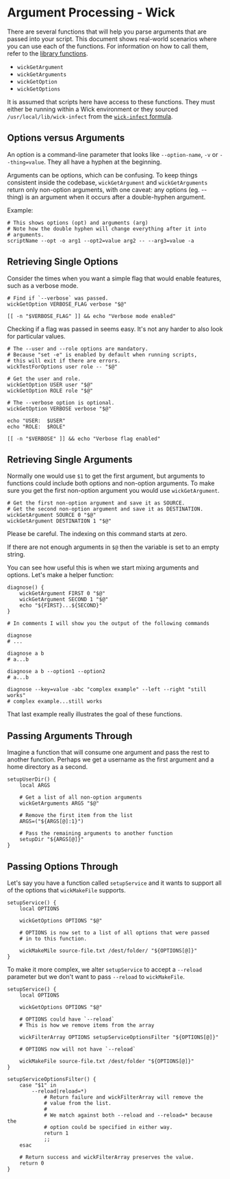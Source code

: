 Argument Processing - Wick
==========================

There are several functions that will help you parse arguments that are passed into your script.  This document shows real-world scenarios where you can use each of the functions.  For information on how to call them, refer to the [library functions](../lib/README.md).

* `wickGetArgument`
* `wickGetArguments`
* `wickGetOption`
* `wickGetOptions`

It is assumed that scripts here have access to these functions.  They must either be running within a Wick environment or they sourced `/usr/local/lib/wick-infect` from the [`wick-infect` formula](../formulas/wick-infect/README.md).


Options versus Arguments
------------------------

An option is a command-line parameter that looks like `--option-name`, `-v` or `--thing=value`.  They all have a hyphen at the beginning.

Arguments can be options, which can be confusing.  To keep things consistent inside the codebase, `wickGetArgument` and `wickGetArguments` return only non-option arguments, with one caveat:  any options (eg. --thing) is an argument when it occurs after a double-hyphen argument.

Example:

    # This shows options (opt) and arguments (arg)
    # Note how the double hyphen will change everything after it into
    # arguments.
    scriptName --opt -o arg1 --opt2=value arg2 -- --arg3=value -a


Retrieving Single Options
-------------------------

Consider the times when you want a simple flag that would enable features, such as a verbose mode.

    # Find if `--verbose` was passed.
    wickGetOption VERBOSE_FLAG verbose "$@"

    [[ -n "$VERBOSE_FLAG" ]] && echo "Verbose mode enabled"

Checking if a flag was passed in seems easy.  It's not any harder to also look for particular values.

    # The --user and --role options are mandatory.
    # Because "set -e" is enabled by default when running scripts,
    # this will exit if there are errors.
    wickTestForOptions user role -- "$@"

    # Get the user and role.
    wickGetOption USER user "$@"
    wickGetOption ROLE role "$@"

    # The --verbose option is optional.
    wickGetOption VERBOSE verbose "$@"

    echo "USER:  $USER"
    echo "ROLE:  $ROLE"

    [[ -n "$VERBOSE" ]] && echo "Verbose flag enabled"


Retrieving Single Arguments
---------------------------

Normally one would use `$1` to get the first argument, but arguments to functions could include both options and non-option arguments.  To make sure you get the first non-option argument you would use `wickGetArgument`.

    # Get the first non-option argument and save it as SOURCE.
    # Get the second non-option argument and save it as DESTINATION.
    wickGetArgument SOURCE 0 "$@"
    wickGetArgument DESTINATION 1 "$@"

Please be careful.  The indexing on this command starts at zero.

If there are not enough arguments in `$@` then the variable is set to an empty string.

You can see how useful this is when we start mixing arguments and options.  Let's make a helper function:

    diagnose() {
        wickGetArgument FIRST 0 "$@"
        wickGetArgument SECOND 1 "$@"
        echo "${FIRST}...${SECOND}"
    }

    # In comments I will show you the output of the following commands

    diagnose
    # ...

    diagnose a b
    # a...b

    diagnose a b --option1 --option2
    # a...b

    diagnose --key=value -abc "complex example" --left --right "still works"
    # complex example...still works

That last example really illustrates the goal of these functions.


Passing Arguments Through
-------------------------

Imagine a function that will consume one argument and pass the rest to another function.  Perhaps we get a username as the first argument and a home directory as a second.

    setupUserDir() {
        local ARGS

        # Get a list of all non-option arguments
        wickGetArguments ARGS "$@"

        # Remove the first item from the list
        ARGS=("${ARGS[@]:1}")

        # Pass the remaining arguments to another function
        setupDir "${ARGS[@]}"
    }


Passing Options Through
-----------------------

Let's say you have a function called `setupService` and it wants to support all of the options that `wickMakeFile` supports.

    setupService() {
        local OPTIONS

        wickGetOptions OPTIONS "$@"

        # OPTIONS is now set to a list of all options that were passed
        # in to this function.

        wickMakeMile source-file.txt /dest/folder/ "${OPTIONS[@]}"
    }

To make it more complex, we alter `setupService` to accept a `--reload` parameter but we don't want to pass `--reload` to `wickMakeFile`.

    setupService() {
        local OPTIONS

        wickGetOptions OPTIONS "$@"

        # OPTIONS could have `--reload`
        # This is how we remove items from the array

        wickFilterArray OPTIONS setupServiceOptionsFilter "${OPTIONS[@]}"

        # OPTIONS now will not have `--reload`

        wickMakeFile source-file.txt /dest/folder "${OPTIONS[@]}"
    }

    setupServiceOptionsFilter() {
        case "$1" in
            --reload|reload=*)
                # Return failure and wickFilterArray will remove the
                # value from the list.
                #
                # We match against both --reload and --reload=* because the
                # option could be specified in either way.
                return 1
                ;;
        esac

        # Return success and wickFilterArray preserves the value.
        return 0
    }
